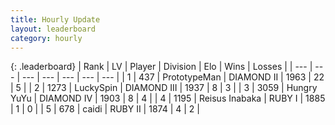 ```yaml
---
title: Hourly Update
layout: leaderboard
category: hourly
---
```


{: .leaderboard}
| Rank | LV | Player | Division | Elo | Wins | Losses |
| --- | --- | --- | --- | --- | --- | --- |
| <span data-change="0">1</span> | 437 | <span title="ID: 66918">PrototypeMan</span> | DIAMOND II | <span data-change="6">1963</span> | <span data-change="3">22</span> | <span data-change="1">5</span> |
| <span data-change="0">2</span> | 1273 | <span title="ID: 498412">LuckySpin</span> | DIAMOND III | <span data-change="29">1937</span> | <span data-change="3">8</span> | <span data-change="0">3</span> |
| <span data-change="0">3</span> | 3059 | <span title="ID: 164871">Hungry YuYu</span> | DIAMOND IV | <span data-change="3">1903</span> | <span data-change="2">8</span> | <span data-change="1">4</span> |
| <span data-change="0">4</span> | 1195 | <span title="ID: 451068">Reisus Inabaka</span> | RUBY I | <span data-change="0">1885</span> | <span data-change="0">1</span> | <span data-change="0">0</span> |
| <span data-change="0">5</span> | 678 | <span title="ID: 517164">caidi</span> | RUBY II | <span data-change="0">1874</span> | <span data-change="0">4</span> | <span data-change="0">2</span> |